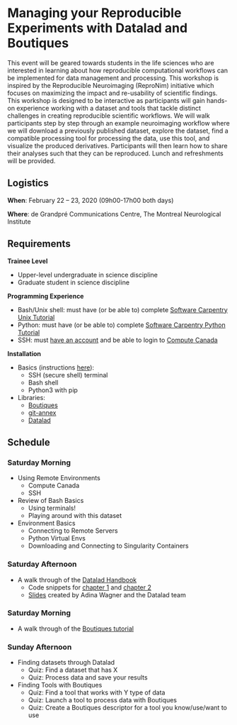 # **Managing your Reproducible Experiments with Datalad and Boutiques**

This event will be geared towards students in the life sciences who are interested in learning about how reproducible computational workflows can be implemented for data management and processing. This workshop is inspired by the Reproducible Neuroimaging (ReproNim) initiative which focuses on maximizing the impact and re-usability of scientific findings. This workshop is designed to be interactive as participants will gain hands-on experience working with a dataset and tools that tackle distinct challenges in creating reproducible scientific workflows. We will walk participants step by step through an example neuroimaging workflow where we will download a previously published dataset, explore the dataset, find a compatible processing tool for processing the data, use this tool, and visualize the produced derivatives. Participants will then learn how to share their analyses such that they can be reproduced. Lunch and refreshments will be provided.

## **Logistics**

**When**: February 22 – 23, 2020 (09h00-17h00 both days)

**Where**: de Grandpré Communications Centre, The Montreal Neurological Institute

## **Requirements**

**Trainee Level**

- Upper-level undergraduate in science discipline
- Graduate student in science discipline

**Programming Experience**

- Bash/Unix shell: must have (or be able to) complete [Software Carpentry Unix Tutorial](https://swcarpentry.github.io/shell-novice/)
- Python: must have (or be able to) complete [Software Carpentry Python Tutorial](https://swcarpentry.github.io/python-novice-inflammation/)
- SSH: must [have an account](https://www.computecanada.ca/research-portal/account-management/apply-for-an-account/) and be able to login to [Compute Canada](https://docs.computecanada.ca/wiki/SSH)


**Installation**

- Basics (instructions [here](http://swc-osg-workshop.github.io/general/setup.html)):
  - SSH (secure shell) terminal
  - Bash shell
  - Python3 with pip
- Libraries:
  - [Boutiques](https://github.com/boutiques/boutiques#installation)
  - [git-annex](https://git-annex.branchable.com/install/)
  - [Datalad](https://www.datalad.org/get_datalad.html)

## **Schedule** 

### **Saturday Morning**
- Using Remote Environments
  - Compute Canada
  - SSH
- Review of Bash Basics
  - Using terminals!
  - Playing around with this dataset
- Environment Basics
  - Connecting to Remote Servers
  - Python Virtual Envs
  - Downloading and Connecting to Singularity Containers


### **Saturday Afternoon**

- A walk through of the [Datalad Handbook](http://handbook.datalad.org/en/latest/)
  - Code snippets for [chapter 1](http://handbook.datalad.org/en/inm7/code_from_casts/01_dataset_basics_code.html) and [chapter 2](http://handbook.datalad.org/en/inm7/code_from_casts/02_reproducible_execution_code.html)
  - [Slides](https://github.com/datalad-handbook/course/blob/master/talks/PDFs/introduction_2h.pdf) created by Adina Wagner and the Datalad team

### **Saturday Morning**
- A walk through of the [Boutiques tutorial](https://github.com/neurolibre/boutiques-tutorial)

### **Sunday Afternoon**
- Finding datasets through Datalad 
  - Quiz: Find a dataset that has X
  - Quiz: Process data and save your results
- Finding Tools with Boutiques
  - Quiz: Find a tool that works with Y type of data
  - Quiz: Launch a tool to process data with Boutiques
  - Quiz: Create a Boutiques descriptor for a tool you know/use/want to use








